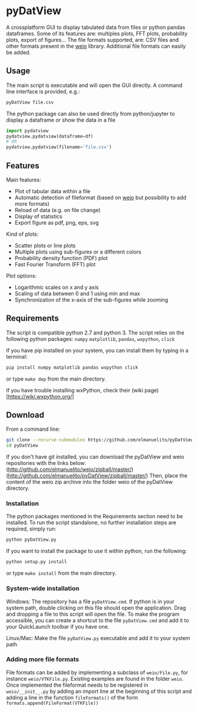 # pyDatView

A crossplatform GUI to display tabulated data from files or python pandas dataframes. Some of its features are: multiples plots, FFT plots, probability plots, export of figures...
The file formats supported, are: CSV files and other formats present in the [weio](http://github.com/elmanuelito/weio/) library.
Additional file formats can easily be added.

## Usage
The main script is executable and will open the GUI directly. A command line interface is provided, e.g.: 
```bash
pyDatView file.csv
```
The python package can also be used directly from python/jupyter to display a dataframe or show the data in a file
```python
import pydatview 
pydatview.pydatview(dataframe=df)
# OR
pydatview.pydatview(filename='file.csv')
```

## Features
Main features:
- Plot of tabular data within a file
- Automatic detection of fileformat (based on [weio](http://github.com/elmanuelito/weio/) but possibility to add more formats)
- Reload of data (e.g. on file change)
- Display of statistics
- Export figure as pdf, png, eps, svg

Kind of plots:
- Scatter plots or line plots
- Multiple plots using sub-figures or a different colors
- Probability density function (PDF) plot
- Fast Fourier Transform (FFT) plot

Plot options:
- Logarithmic scales on x and y axis
- Scaling of data between 0 and 1 using min and max
- Synchronization of the x-axis of the sub-figures while zooming


## Requirements
The script is compatible python 2.7 and python 3.
The script relies on the following python packages: `numpy` `matplotlib`, `pandas`, `wxpython`, `click`

If you have pip installed on your system, you can install them by typing in a terminal: 
```bash
pip install numpy matplotlib pandas wxpython click 
```
or type `make dep` from the main directory.

If you have trouble installing wxPython, check their (wiki page)[https://wiki.wxpython.org/]

## Download 
From a command line:
```bash
git clone --recurse-submodules https://github.com/elmanuelito/pyDatView
cd pyDatView
```
If you don't have git installed, you can download the pyDatView and weio repositories with the links below:
(http://github.com/elmanuelito/weio/zipball/master/)
(http://github.com/elmanuelito/pyDatView/zipball/master/)
Then, place the content of the weio zip archive into the folder weio of the pyDatView directory.


### Installation
The python packages mentioned in the Requirements section need to be installed.
To run the script standalone, no further installation steps are required, simply run:
```bash
python pyDatView.py
```

If you want to install the package to use it within python, run the following:
```bash
python setup.py install
```
or type `make install` from the main directory.

### System-wide installation
Windows:
The repository has a file `pyDatView.cmd`. If python is in your system path, double clicking on this file should open the application. Drag and dropping a file to this script will open the file. 
To make the program accessible, you can create a shortcut to the file `pyDatView.cmd` and add it to your QuickLaunch toolbar if you have one.


Linux/Mac:
Make the file `pyDatView.py` executable and add it to your system path



### Adding more file formats
File formats can be added by implementing a subclass of `weio/File.py`, for instance `weio/VTKFile.py`. Existing examples are found in the folder `weio`.
Once implemented the fileformat needs to be registered in `weio/__init__.py` by adding an import line at the beginning of this script and adding a line in the function `fileFormats()` of the form `formats.append(FileFormat(VTKFile))`






